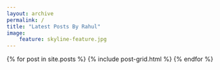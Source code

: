 ```yaml
---
layout: archive
permalink: /
title: "Latest Posts By Rahul"
image:
    feature: skyline-feature.jpg
---
```


<div class="tiles">
{% for post in site.posts %}
	{% include post-grid.html %}
{% endfor %}
</div><!-- /.tiles -->
